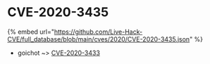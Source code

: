# CVE-2020-3435
{% embed url="https://github.com/Live-Hack-CVE/full_database/blob/main/cves/2020/CVE-2020-3435.json" %}

* goichot ~> [CVE-2020-3433](https://www.alice-snow.ru/2020/database/cve-2020-3435/cve-2020-3433-goichot)